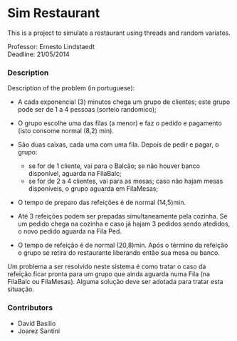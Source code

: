 Sim Restaurant
==============

This is a project to simulate a restaurant using threads and random variates.

Professor: Ernesto Lindstaedt  
Deadline: 21/05/2014

### Description

Description of the problem (in portuguese):
 
* A cada exponencial (3) minutos chega um grupo de clientes; este grupo pode ser de 1 a 4 
pessoas (sorteio randomico); 
* O grupo escolhe uma das filas (a menor) e faz o pedido e 
pagamento (isto consome normal (8,2) min).

* São duas caixas, cada uma com uma fila. Depois de pedir e pagar, o grupo:
    * se for de 1 cliente, vai para o Balcão; se não houver banco disponível, aguarda na FilaBalc;
    * se for de 2 a 4 clientes, vai para as mesas; caso não hajam mesas disponíveis, o grupo aguarda em FilaMesas;  
* O tempo de preparo das refeições é de normal (14,5)min. 
* Até 3 refeições podem ser prepadas simultaneamente pela cozinha. Se um pedido chega na cozinha e caso já hajam 3 pedidos sendo atedidos, o novo pedido aguarda na Fila Ped.
* O tempo de refeição é de normal (20,8)min. Após o término da refeição o grupo se retira do 
restaurante liberando então sua mesa ou banco.

Um problema a ser resolvido neste sistema é como tratar o caso da refeição ficar pronta para 
um grupo que ainda aguarda numa Fila (na FilaBalc ou FilaMesas). Alguma solução deve ser 
adotada para tratar esta situação.


### Contributors

- David Basilio
- Joarez Santini